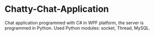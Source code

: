 # Chatty-Chat-Application
Chat application programmed with C# in WPF platform, the server is programmed in Python. Used Python modules: socket, Thread, MySQL.
